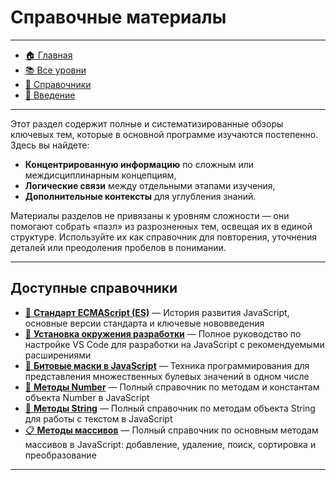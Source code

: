 # **Справочные материалы**

---

- [🏠 Главная](../readme.md)
- [📚 Все уровни](../levels/index.md)
- [📖 Справочники](./index.md)
- [🔧 Введение](../Intro/index.md)

---

Этот раздел содержит полные и систематизированные обзоры ключевых тем, которые в основной программе изучаются постепенно. Здесь вы найдете:

- **Концентрированную информацию** по сложным или междисциплинарным концепциям,
- **Логические связи** между отдельными этапами изучения,
- **Дополнительные контексты** для углубления знаний.

Материалы разделов не привязаны к уровням сложности — они помогают собрать «пазл» из разрозненных тем, освещая их в единой структуре. Используйте их как справочник для повторения, уточнения деталей или преодоления пробелов в понимании.

---

## **Доступные справочники**

- [📜 **Стандарт ECMAScript (ES)**](./ECMAScript.md) — История развития JavaScript, основные версии стандарта и ключевые нововведения
- [🔧 **Установка окружения разработки**](./dev_environment.md) — Полное руководство по настройке VS Code для разработки на JavaScript с рекомендуемыми расширениями
- [🎯 **Битовые маски в JavaScript**](./bit_mask.md) — Техника программирования для представления множественных булевых значений в одном числе
- [🔢 **Методы Number**](./number_methods.md) — Полный справочник по методам и константам объекта Number в JavaScript
- [📝 **Методы String**](./string_methods.md) — Полный справочник по методам объекта String для работы с текстом в JavaScript
- [📋 **Методы массивов**](./array_methods.md) — Полный справочник по основным методам массивов в JavaScript: добавление, удаление, поиск, сортировка и преобразование

---
